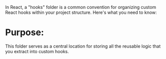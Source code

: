 In React, a "hooks" folder is a common convention for organizing custom React hooks within your project structure.
Here's what you need to know:
# Purpose:
This folder serves as a central location for storing all the reusable logic that you extract into custom hooks.